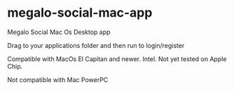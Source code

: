 # megalo-social-mac-app
Megalo Social Mac Os Desktop app

Drag to your applications folder and then run to login/register

Compatible with MacOs El Capitan and newer. Intel.
Not yet tested on Apple Chip.

Not compatible with Mac PowerPC
